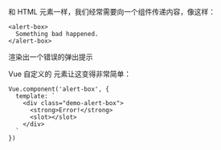 和 HTML 元素一样，我们经常需要向一个组件传递内容，像这样：

```vue
<alert-box>
  Something bad happened.
</alert-box>
```
渲染出一个错误的弹出提示

Vue 自定义的 <slot> 元素让这变得非常简单：

```vue
Vue.component('alert-box', {
  template: `
    <div class="demo-alert-box">
      <strong>Error!</strong>
      <slot></slot>
    </div>
  `
})
```












